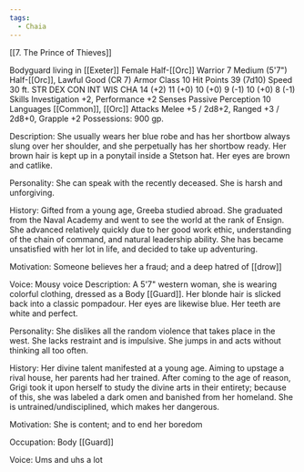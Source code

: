 ```yaml
---
tags:
  - Chaia
---
```

[[7. The Prince of Thieves]]

Bodyguard living in [[Exeter]]
Female Half-[[Orc]] Warrior 7
Medium (5'7") Half-[[Orc]], Lawful Good (CR 7)
Armor Class 10
Hit Points 39 (7d10)
Speed 30 ft.
STR	DEX	CON	INT	WIS	CHA
14 (+2)	11 (+0)	10 (+0)	9 (-1)	10 (+0)	8 (-1)
Skills Investigation +2, Performance +2
Senses Passive Perception 10
Languages [[Common]], [[Orc]]
Attacks Melee +5 / 2d8+2, Ranged +3 / 2d8+0, Grapple +2
Possessions: 900 gp.

Description: She usually wears her blue robe and has her shortbow always slung over her shoulder, and she perpetually has her shortbow ready. Her brown hair is kept up in a ponytail inside a Stetson hat. Her eyes are brown and catlike.

Personality: She can speak with the recently deceased. She is harsh and unforgiving.

History: Gifted from a young age, Greeba studied abroad. She graduated from the Naval Academy and went to see the world at the rank of Ensign. She advanced relatively quickly due to her good work ethic, understanding of the chain of command, and natural leadership ability. She has became unsatisfied with her lot in life, and decided to take up adventuring.

Motivation: Someone believes her a fraud; and a deep hatred of [[drow]]

Voice: Mousy voice
Description: A 5'7" western woman, she is wearing colorful clothing, dressed as a Body [[Guard]]. Her blonde hair is slicked back into a classic pompadour. Her eyes are likewise blue. Her teeth are white and perfect.

Personality: She dislikes all the random violence that takes place in the west. She lacks restraint and is impulsive. She jumps in and acts without thinking all too often.

History: Her divine talent manifested at a young age. Aiming to upstage a rival house, her parents had her trained. After coming to the age of reason, Grigi took it upon herself to study the divine arts in their entirety; because of this, she was labeled a dark omen and banished from her homeland. She is untrained/undisciplined, which makes her dangerous.

Motivation: She is content; and to end her boredom

Occupation: Body [[Guard]]

Voice: Ums and uhs a lot